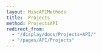 ```yaml
---
layout: MiscAPIMethods
title:  Projects
method: ProjectsAPI
redirect_from: 
  - "/display/docs/Projects+API/"
  - "/pages/API/Projects"
---
```


